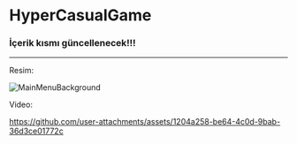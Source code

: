 # HyperCasualGame
 <h3>İçerik kısmı güncellenecek!!!</h3>

 <hr>
 Resim:
 
![MainMenuBackground](https://github.com/user-attachments/assets/40154100-1245-499d-8bcc-f2528976748a)


Video:



https://github.com/user-attachments/assets/1204a258-be64-4c0d-9bab-36d3ce01772c

